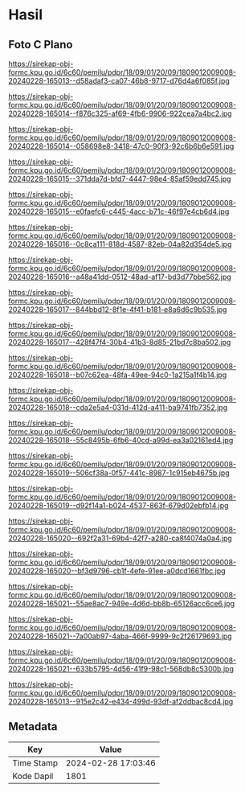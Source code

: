 # Hasil

## Foto C Plano

https://sirekap-obj-formc.kpu.go.id/6c60/pemilu/pdpr/18/09/01/20/09/1809012009008-20240228-165013--d58adaf3-ca07-46b8-9717-d76d4a6f085f.jpg

https://sirekap-obj-formc.kpu.go.id/6c60/pemilu/pdpr/18/09/01/20/09/1809012009008-20240228-165014--f876c325-af69-4fb6-9906-922cea7a4bc2.jpg

https://sirekap-obj-formc.kpu.go.id/6c60/pemilu/pdpr/18/09/01/20/09/1809012009008-20240228-165014--058698e8-3418-47c0-90f3-92c6b6b6e591.jpg

https://sirekap-obj-formc.kpu.go.id/6c60/pemilu/pdpr/18/09/01/20/09/1809012009008-20240228-165015--371dda7d-bfd7-4447-98e4-85af59edd745.jpg

https://sirekap-obj-formc.kpu.go.id/6c60/pemilu/pdpr/18/09/01/20/09/1809012009008-20240228-165015--e0faefc6-c445-4acc-b71c-46f97e4cb6d4.jpg

https://sirekap-obj-formc.kpu.go.id/6c60/pemilu/pdpr/18/09/01/20/09/1809012009008-20240228-165016--0c8ca111-818d-4587-82eb-04a82d354de5.jpg

https://sirekap-obj-formc.kpu.go.id/6c60/pemilu/pdpr/18/09/01/20/09/1809012009008-20240228-165016--a48a41dd-0512-48ad-af17-bd3d77bbe562.jpg

https://sirekap-obj-formc.kpu.go.id/6c60/pemilu/pdpr/18/09/01/20/09/1809012009008-20240228-165017--844bbd12-8f1e-4f41-b181-e8a6d6c9b535.jpg

https://sirekap-obj-formc.kpu.go.id/6c60/pemilu/pdpr/18/09/01/20/09/1809012009008-20240228-165017--428f47f4-30b4-41b3-8d85-21bd7c8ba502.jpg

https://sirekap-obj-formc.kpu.go.id/6c60/pemilu/pdpr/18/09/01/20/09/1809012009008-20240228-165018--b07c62ea-48fa-49ee-94c0-1a215a1f4b14.jpg

https://sirekap-obj-formc.kpu.go.id/6c60/pemilu/pdpr/18/09/01/20/09/1809012009008-20240228-165018--cda2e5a4-031d-412d-a411-ba9741fb7352.jpg

https://sirekap-obj-formc.kpu.go.id/6c60/pemilu/pdpr/18/09/01/20/09/1809012009008-20240228-165018--55c8495b-6fb6-40cd-a99d-ea3a02161ed4.jpg

https://sirekap-obj-formc.kpu.go.id/6c60/pemilu/pdpr/18/09/01/20/09/1809012009008-20240228-165019--506cf38a-0f57-441c-8987-1c915eb4675b.jpg

https://sirekap-obj-formc.kpu.go.id/6c60/pemilu/pdpr/18/09/01/20/09/1809012009008-20240228-165019--d92f14a1-b024-4537-863f-679d02ebfb14.jpg

https://sirekap-obj-formc.kpu.go.id/6c60/pemilu/pdpr/18/09/01/20/09/1809012009008-20240228-165020--692f2a31-69b4-42f7-a280-ca8f4074a0a4.jpg

https://sirekap-obj-formc.kpu.go.id/6c60/pemilu/pdpr/18/09/01/20/09/1809012009008-20240228-165020--bf3d9796-cb1f-4efe-91ee-a0dcd1661fbc.jpg

https://sirekap-obj-formc.kpu.go.id/6c60/pemilu/pdpr/18/09/01/20/09/1809012009008-20240228-165021--55ae8ac7-949e-4d6d-bb8b-65126acc6ce6.jpg

https://sirekap-obj-formc.kpu.go.id/6c60/pemilu/pdpr/18/09/01/20/09/1809012009008-20240228-165021--7a00ab97-4aba-466f-9999-9c2f26179693.jpg

https://sirekap-obj-formc.kpu.go.id/6c60/pemilu/pdpr/18/09/01/20/09/1809012009008-20240228-165021--633b5795-4d56-41f9-98c1-568db8c5300b.jpg

https://sirekap-obj-formc.kpu.go.id/6c60/pemilu/pdpr/18/09/01/20/09/1809012009008-20240228-165013--915e2c42-e434-499d-93df-af2ddbac8cd4.jpg


## Metadata

| Key        | Value               |
| ---------- | ------------------- |
| Time Stamp | 2024-02-28 17:03:46 |
| Kode Dapil | 1801                |



